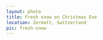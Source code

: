 ```yaml
---
layout: photo
title: Fresh snow on Christmas Eve
location: Zermatt, Switzerland
pic: fresh-snow
---
```

